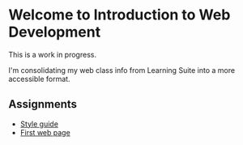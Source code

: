 # Welcome to Introduction to Web Development

This is a work in progress.

I'm consolidating my web class info from Learning Suite into a more accessible format.

## Assignments

- [Style guide](parts/setup/style-guide/index)
- [First web page](parts/html/html-basics/index)
